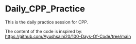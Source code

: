 # Daily_CPP_Practice

This is the daily practice session for CPP. 

The content of the code is inspired by: https://github.com/Ayushsaini20/100-Days-Of-Code/tree/main